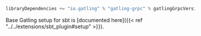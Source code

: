 ```scala
libraryDependencies += "io.gatling" % "gatling-grpc" % gatlingGrpcVersion % "test,it"
```

Base Gatling setup for sbt is [documented here]({{< ref "../../extensions/sbt_plugin#setup" >}}).

